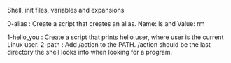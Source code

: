Shell, init files, variables and expansions

0-alias : Create a script that creates an alias. Name: ls and Value: rm 

1-hello_you : Create a script that prints hello user, where user is the current Linux user.
2-path : Add /action to the PATH. /action should be the last directory the shell looks into when looking for a program.
